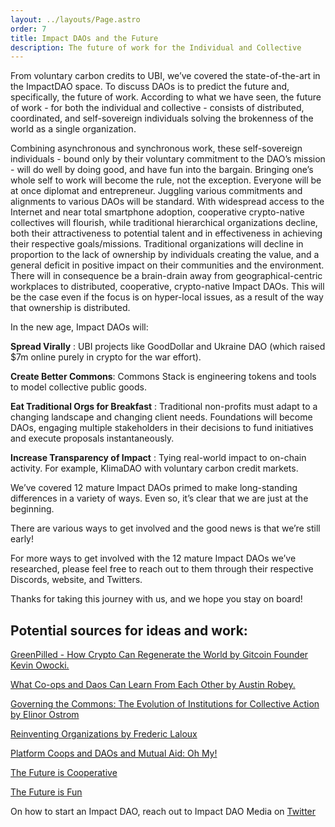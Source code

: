 ```yaml
---
layout: ../layouts/Page.astro
order: 7
title: Impact DAOs and the Future
description: The future of work for the Individual and Collective
---
```


From voluntary carbon credits to UBI, we’ve covered the state-of-the-art in the ImpactDAO space. To discuss DAOs is to predict the future and, specifically, the future of work. According to what we have seen, the future of work - for both the individual and collective - consists of distributed, coordinated, and self-sovereign individuals solving the brokenness of the world as a single organization.

Combining asynchronous and synchronous work, these self-sovereign individuals - bound only by their voluntary commitment to the DAO’s mission - will do well by doing good, and have fun into the bargain. Bringing one’s whole self to work will become the rule, not the exception. Everyone will be at once diplomat and entrepreneur. Juggling various commitments and alignments to various DAOs will be standard.
With widespread access to the Internet and near total smartphone adoption, cooperative crypto-native collectives will flourish, while traditional hierarchical organizations decline, both their attractiveness to potential talent and in effectiveness in achieving their respective goals/missions.
Traditional organizations will decline in proportion to the lack of ownership by individuals creating the value, and a general deficit in positive impact on their communities and the environment. There will in consequence be a brain-drain away from geographical-centric workplaces to distributed, cooperative, crypto-native Impact DAOs. This will be the case even if the focus is on hyper-local issues, as a result of the way that ownership is distributed.

In the new age, Impact DAOs will:

**Spread Virally** : UBI projects like GoodDollar and Ukraine DAO (which raised $7m online purely in crypto for the war effort).

**Create Better Commons**: Commons Stack is engineering tokens and tools to model collective public goods.

**Eat Traditional Orgs for Breakfast** : Traditional non-profits must adapt to a changing landscape and changing client needs. Foundations will become DAOs, engaging multiple stakeholders in their decisions to fund initiatives and execute proposals instantaneously.

**Increase Transparency of Impact** : Tying real-world impact to on-chain activity. For example, KlimaDAO with voluntary carbon credit markets.

We’ve covered 12 mature Impact DAOs primed to make long-standing differences in a variety of ways. Even so, it’s clear that we are just at the beginning.

There are various ways to get involved and the good news is that we’re still early!

For more ways to get involved with the 12 mature Impact DAOs we’ve researched, please feel free to reach out to them through their respective Discords, website, and Twitters.

Thanks for taking this journey with us, and we hope you stay on board!

## Potential sources for ideas and work:

[GreenPilled - How Crypto Can Regenerate the World by Gitcoin Founder Kevin Owocki.](https://store.gitcoin.co/products/green-pill-book-digital-edition)

[What Co-ops and Daos Can Learn From Each Other by Austin Robey.](https://www.fwb.help/editorial/what-co-ops-and-daos-can-learn-from-each-other)

[Governing the Commons: The Evolution of Institutions for Collective Action by Elinor Ostrom ](https://www.goodreads.com/book/show/1048424.Governing_the_Commons)

[Reinventing Organizations by Frederic Laloux](https://www.reinventingorganizations.com/)

[Platform Coops and DAOs and Mutual Aid: Oh My!](https://www.maxgrok.com/posts/daos-coops-mutual-aid)

[The Future is Cooperative](https://www.maxgrok.com/posts/future-is-cooperative)

[The Future is Fun](https://www.maxgrok.com/posts/future-is-fun)

On how to start an Impact DAO, reach out to Impact DAO Media on [Twitter](https://twitter.com/home)
